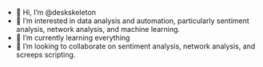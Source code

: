 - 👋 Hi, I’m @deskskeleton
- 👀 I’m interested in data analysis and automation, particularly sentiment analysis, network analysis, and machine learning.
- 🌱 I’m currently learning everything
- 💞️ I’m looking to collaborate on sentiment analysis, network analysis, and screeps scripting. 

<!---
deskskeleton/deskskeleton is a ✨ special ✨ repository because its `README.md` (this file) appears on your GitHub profile.
You can click the Preview link to take a look at your changes.
--->
